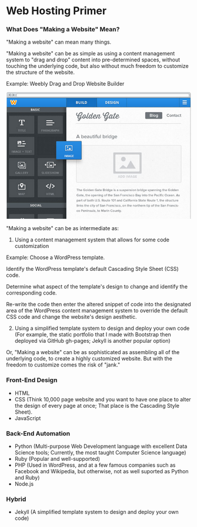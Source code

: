 # Web Hosting Primer

### What Does "Making a Website" Mean?

"Making a website" can mean many things. 

"Making a website" can be as simple as using a content management system to "drag and drop" content into pre-determined spaces, without touching the underlying code, but also without much freedom to customize the structure of the website. 

Example: Weebly Drag and Drop Website Builder

![](images/weebly.png)

"Making a website" can be as intermediate as:

1. Using a content management system that allows for some code customization 

Example: Choose a WordPress template.

Identify the WordPress template's default Cascading Style Sheet (CSS) code.

Determine what aspect of the template's design to change and identify the corresponding code.

Re-write the code then enter the altered snippet of code into the designated area of the WordPress content management system to override the default CSS code and change the website's design aesthetic.

2. Using a simplified template system to design and deploy your own code (For example, the static portfolio that I made with Bootstrap then deployed via GitHub gh-pages; Jekyll is another popular option)

Or, "Making a website" can be as sophisticated as assembling all of the underlying code, to create a highly customized website. But with the freedom to customize comes the risk of "jank."




 

### Front-End Design
* HTML
* CSS (Think 10,000 page website and you want to have one place to alter the design of every page at once; That place is the Cascading Style Sheet). 
* JavaScript

### Back-End Automation
* Python (Multi-purpose Web Development language with excellent Data Science tools; Currently, the most taught Computer Science language)  
* Ruby (Popular and well-supported)
* PHP (Used in WordPress, and at a few famous companies such as Facebook and Wikipedia, but otherwise, not as well suported as Python and Ruby)
* Node.js

### Hybrid
* Jekyll (A simplified template system to design and deploy your own code)



